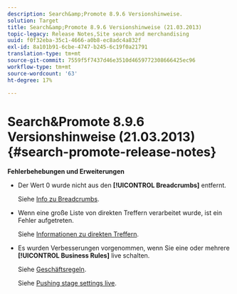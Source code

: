 ```yaml
---
description: Search&amp;Promote 8.9.6 Versionshinweise.
solution: Target
title: Search&amp;Promote 8.9.6 Versionshinweise (21.03.2013)
topic-legacy: Release Notes,Site search and merchandising
uuid: f0f32eba-35c1-4666-a0b8-ec8adc4a832f
exl-id: 8a101b91-6cbe-4747-b245-6c19f0a21791
translation-type: tm+mt
source-git-commit: 7559f5f7437d46e3510d4659772308666425ec96
workflow-type: tm+mt
source-wordcount: '63'
ht-degree: 17%

---
```


# Search&amp;Promote 8.9.6 Versionshinweise (21.03.2013){#search-promote-release-notes}

**Fehlerbehebungen und Erweiterungen**

* Der Wert 0 wurde nicht aus den **[!UICONTROL Breadcrumbs]** entfernt.

   Siehe [Info zu Breadcrumbs](../c-about-design-menu/c-about-breadcrumbs.md#concept_FB8A943C594A4A1593B118141DA61F03).

* Wenn eine große Liste von direkten Treffern verarbeitet wurde, ist ein Fehler aufgetreten.

   Siehe [Informationen zu direkten Treffern](../c-about-rules-menu/c-about-direct-hits.md#concept_C5EE074A19FD4D5B8DD21DB575E35565).

* Es wurden Verbesserungen vorgenommen, wenn Sie eine oder mehrere **[!UICONTROL Business Rules]** live schalten.

   Siehe [Geschäftsregeln](../c-about-rules-menu/c-about-business-rules.md#concept_2A93D76216754D3D8412CDEA00BD26BD).

   Siehe [Pushing stage settings live](../c-about-staging.md#task_44306783B4C0408AAA58B471DAF2D9A4).
